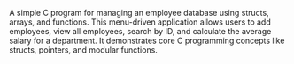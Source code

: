 A simple C program for managing an employee database using structs, arrays, and functions. This menu-driven application allows users to add employees, view all employees, search by ID, and calculate the average salary for a department. It demonstrates core C programming concepts like structs, pointers, and modular functions.

